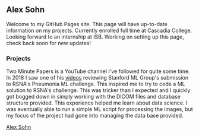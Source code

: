 ## Alex Sohn
Welcome to my GitHub Pages site. This page will have up-to-date information on my projects.
Currently enrolled full time at Cascadia College. Looking forward to an internship at ISB.
Working on setting up this page, check back soon for new updates!
### Projects
Two Minute Papers is a YouTube channel I've followed for quite some time. In 2018 I saw one of his [videos](https://www.youtube.com/watch?v=QmIM24JDE3A) reviewing Stanford ML Group's submission to RSNA's Pneumonia ML challenge. This inspired me to try to code a ML solution to RSNA's challenge. This was tricker than I expected and I quickly got bogged down in simply working with the DICOM files and database structure provided. This experience helped me learn about data science. I was eventually able to run a simple ML script for processing the images, but my focus of the project had gone into managing the data base provided.
<!LinkedIn code>
<script src="https://platform.linkedin.com/badges/js/profile.js" async defer type="text/javascript"></script>
<div class="badge-base LI-profile-badge" data-locale="en_US" data-size="medium" data-theme="light" data-type="VERTICAL" data-vanity="alex-sohn" data-version="v1"><a class="badge-base__link LI-simple-link" href="https://www.linkedin.com/in/alex-sohn?trk=profile-badge">Alex Sohn</a></div>            